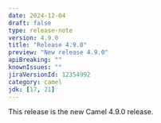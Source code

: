 ```yaml
---
date: 2024-12-04
draft: false
type: release-note
version: 4.9.0
title: "Release 4.9.0"
preview: "New release 4.9.0"
apiBreaking: ""
knownIssues: ""
jiraVersionId: 12354992
category: camel
jdk: [17, 21]
---
```


This release is the new Camel 4.9.0 release.

